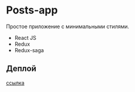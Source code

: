 # Posts-app

Простое приложение с минимальными стилями.

- React JS
- Redux
- Redux-saga

## Деплой

[ссылка](https://posts-sable.vercel.app)
